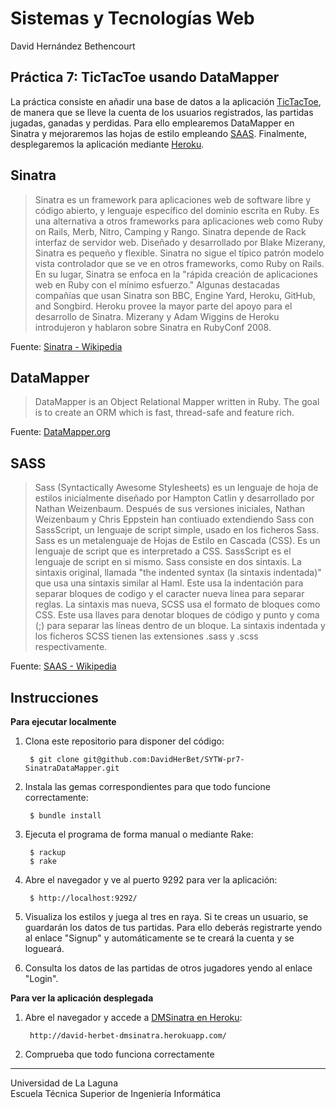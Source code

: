 Sistemas y Tecnologías Web
==========================
David Hernández Bethencourt

Práctica 7: TicTacToe usando DataMapper
---------------------------------------
La práctica consiste en añadir una base de datos a la aplicación [TicTacToe](https://github.com/crguezl/tictactoe-1), de manera que se lleve la cuenta de los usuarios registrados, las partidas jugadas, ganadas y perdidas.
Para ello emplearemos DataMapper en Sinatra y mejoraremos las hojas de estilo empleando [SAAS](http://sass-lang.com/).
Finalmente, desplegaremos la aplicación mediante [Heroku](http://www.heroku.com/).

Sinatra
-------
> Sinatra es un framework para aplicaciones web de software libre y código abierto, y lenguaje específico del dominio escrita en Ruby. Es una alternativa a otros frameworks para aplicaciones web como Ruby on Rails, Merb, Nitro, Camping y Rango. Sinatra depende de Rack interfaz de servidor web.
Diseñado y desarrollado por Blake Mizerany, Sinatra es pequeño y flexible. Sinatra no sigue el típico patrón modelo vista controlador que se ve en otros frameworks, como Ruby on Rails. En su lugar, Sinatra se enfoca en la "rápida creación de aplicaciones web en Ruby con el mínimo esfuerzo."
Algunas destacadas compañías que usan Sinatra son BBC, Engine Yard, Heroku, GitHub, and Songbird. Heroku provee la mayor parte del apoyo para el desarrollo de Sinatra.
Mizerany y Adam Wiggins de Heroku introdujeron y hablaron sobre Sinatra en RubyConf 2008.

Fuente: [Sinatra - Wikipedia](http://es.wikipedia.org/wiki/Sinatra_\(software\))

DataMapper
----------
> DataMapper is an Object Relational Mapper written in Ruby. The goal is to create an ORM which is fast, thread-safe and feature rich.

Fuente: [DataMapper.org](http://datamapper.org/)

SASS
----
> Sass (Syntactically Awesome Stylesheets) es un lenguaje de hoja de estilos inicialmente diseñado por Hampton Catlin y desarrollado por Nathan Weizenbaum. Después de sus versiones iniciales, Nathan Weizenbaum y Chris Eppstein han contiuado extendiendo Sass con SassScript, un lenguaje de script simple, usado en los ficheros Sass.
Sass es un metalenguaje de Hojas de Estilo en Cascada (CSS). Es un lenguaje de script que es interpretado a CSS. SassScript es el lenguaje de script en si mismo. Sass consiste en dos sintaxis. La sintaxis original, llamada "the indented syntax (la sintaxis indentada)" que usa una sintaxis similar al Haml. Este usa la indentación para separar bloques de codigo y el caracter nueva línea para separar reglas. La sintaxis mas nueva, SCSS usa el formato de bloques como CSS. Este usa llaves para denotar bloques de código y punto y coma (;) para separar las líneas dentro de un bloque. La sintaxis indentada y los ficheros SCSS tienen las extensiones .sass y .scss respectivamente.

Fuente: [SAAS - Wikipedia](http://es.wikipedia.org/wiki/Sass_\(lenguaje_de_hojas_de_estilo\))

Instrucciones
-------------
**Para ejecutar localmente**

1. Clona este repositorio para disponer del código:

        $ git clone git@github.com:DavidHerBet/SYTW-pr7-SinatraDataMapper.git

2. Instala las gemas correspondientes para que todo funcione correctamente:

        $ bundle install

3. Ejecuta el programa de forma manual o mediante Rake:

        $ rackup
        $ rake

5. Abre el navegador y ve al puerto 9292 para ver la aplicación:

        $ http://localhost:9292/

6. Visualiza los estilos y juega al tres en raya. Si te creas un usuario, se guardarán los datos de tus partidas. Para ello deberás registrarte yendo al enlace "Signup" y automáticamente se te creará la cuenta y se logueará.

7. Consulta los datos de las partidas de otros jugadores yendo al enlace "Login".

**Para ver la aplicación desplegada**
1. Abre el navegador y accede a [DMSinatra en Heroku](http://david-herbet-dmsinatra.herokuapp.com/):

        http://david-herbet-dmsinatra.herokuapp.com/

2. Comprueba que todo funciona correctamente

---
Universidad de La Laguna  
Escuela Técnica Superior de Ingeniería Informática
